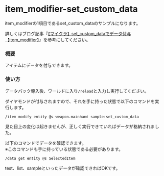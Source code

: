 # item_modifier-set_custom_data
item_modifierの1項目であるset_custom_dataのサンプルになります。

詳しくはブログ記事『[【マイクラ】set_custom_dataでデータ付与【item_modifier】](https://natsumake.com/item_modifier-set_custom_data/)』を参考にしてください。

<h3>概要</h3>
アイテムにデータを付与できます。

<h3>使い方</h3>

データパック導入後、ワールドに入り```/reload```と入力し実行してください。

ダイヤモンドが付与されますので、それを手に持った状態で以下のコマンドを実行します。

```copy
/item modify entity @s weapon.mainhand sample:set_custom_data
```

見た目上の変化は起きませんが、正しく実行できていればデータが格納されました。

以下のコマンドでデータを確認できます。<br>
※このコマンドも手に持っている状態である必要があります。

```copy
/data get entity @s SelectedItem
```

test、list、sampleといったデータが確認できればOKです。
